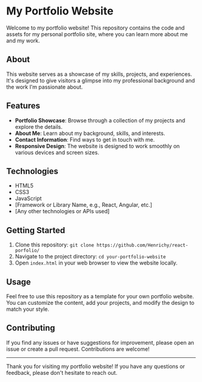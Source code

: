  # My Portfolio Website

Welcome to my portfolio website! This repository contains the code and assets for my personal portfolio site, where you can learn more about me and my work.

## About
This website serves as a showcase of my skills, projects, and experiences. It's designed to give visitors a glimpse into my professional background and the work I'm passionate about.

## Features
- **Portfolio Showcase**: Browse through a collection of my projects and explore the details.
- **About Me**: Learn about my background, skills, and interests.
- **Contact Information**: Find ways to get in touch with me.
- **Responsive Design**: The website is designed to work smoothly on various devices and screen sizes.

## Technologies
- HTML5
- CSS3
- JavaScript
- [Framework or Library Name, e.g., React, Angular, etc.]
- [Any other technologies or APIs used]

## Getting Started
1. Clone this repository: `git clone https://github.com/Henrichy/react-porfolio/`
2. Navigate to the project directory: `cd your-portfolio-website`
3. Open `index.html` in your web browser to view the website locally.

## Usage
Feel free to use this repository as a template for your own portfolio website. You can customize the content, add your projects, and modify the design to match your style.

## Contributing
If you find any issues or have suggestions for improvement, please open an issue or create a pull request. Contributions are welcome!


---

Thank you for visiting my portfolio website! If you have any questions or feedback, please don't hesitate to reach out.
